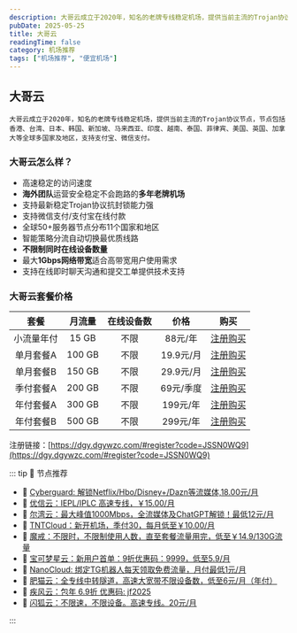 ```yaml
---
description: 大哥云成立于2020年，知名的老牌专线稳定机场，提供当前主流的Trojan协议节点，比一元机场稳定可靠。
pubDate: 2025-05-25
title: 大哥云
readingTime: false
category: 机场推荐
tags: ["机场推荐", "便宜机场"]
---
```

## 大哥云
    大哥云成立于2020年，知名的老牌专线稳定机场，提供当前主流的Trojan协议节点，节点包括香港、台湾、日本、韩国、新加坡、马来西亚、印度、越南、泰国、菲律宾、美国、英国、加拿大等全球多国家及地区，支持支付宝、微信支付。
### 大哥云怎么样？
- 高速稳定的访问速度
- **海外团队**运营安全稳定不会跑路的**多年老牌机场**
- 支持最新稳定Trojan协议抗封锁能力强
- 支持微信支付/支付宝在线付款
- 全球50+服务器节点分布11个国家和地区
- 智能策略分流自动切换最优质线路
- **不限制同时在线设备数量**
- 最大**1Gbps网络带宽**适合高带宽用户使用需求
- 支持在线即时聊天沟通和提交工单提供技术支持
### 大哥云套餐价格
|  **套餐**  | **月流量** | **在线设备数** | **价格**  |                          **购买**                          |
| :--------: | :--------: | :------------: | :-------: | :--------------------------------------------------------: |
| 小流量年付 |   15 GB    |      不限      |  88元/年  | [注册购买](https://dgy.dgywzc.com/#register?code=JSSN0WQ9) |
| 单月套餐A  |   100 GB   |      不限      | 19.9元/月 | [注册购买](https://dgy.dgywzc.com/#register?code=JSSN0WQ9) |
| 单月套餐B  |   150 GB   |      不限      | 29.9元/月 | [注册购买](https://dgy.dgywzc.com/#register?code=JSSN0WQ9) |
| 季付套餐A  |   200 GB   |      不限      | 69元/季度 | [注册购买](https://dgy.dgywzc.com/#register?code=JSSN0WQ9) |
| 年付套餐A  |   300 GB   |      不限      | 199元/年  | [注册购买](https://dgy.dgywzc.com/#register?code=JSSN0WQ9) |
| 年付套餐B  |   500 GB   |      不限      | 299元/年  | [注册购买](https://dgy.dgywzc.com/#register?code=JSSN0WQ9) |
注册链接：[https://dgy.dgywzc.com/#register?code=JSSN0WQ9](https://dgy.dgywzc.com/#register?code=JSSN0WQ9)


::: tip 🎉 节点推荐
- 🚀 [Cyberguard: 解锁Netflix/Hbo/Disney+/Dazn等流媒体,18.00元/月](https://www.cyberguard.best/#/register?code=XsreC0T5)<br>
- 🚀 [优信云：IEPL/IPLC 高速专线，￥15.00/月](https://www.优信云.com/#/register?code=JRtE5uIV)<br>
- 🚀 [尔湾云：最大峰值1000Mbps，全流媒体及ChatGPT解锁！最低12元/月](https://erwan6.net/auth/register?code=BoObCd)<br>
- 🚀 [TNTCloud：新开机场，季付30，每月低至￥10.00/月](https://haibing822.tntvipaff.cc/#/register?code=GtjJVgml)<br>
- 🚀 [魔戒：不限时，不限制使用人数，直至套餐流量用完，低至￥14.9/130G流量](https://mojie.app/#/register?code=sSdtPtLo)<br>
- 🚀 [宝可梦星云：新用户首单：9折优惠码：9999，低至5.9/月 ](https://a.suola.link/pokemon)<br>
- 🚀 [NanoCloud: 绑定TG机器人每天领取免费流量，月付最低1元/月](https://edu.uodoo.bid/auth/register?code=JMiOQDHf)<br>
- 🚀 [肥猫云：全专线中转隧道，高速大宽带不限设备数，低至6元/月（年付）](https://fchb1188.fcvipaff.cc/register?aff=X1vZd2wf)<br>
- 🚀 [疾风云：包年 6.9折 优惠码: jf2025](https://homes.tr25.cn?code=ReCm)<br>
- 🚀 [闪狐云：不限速，不限设备。高速专线。20元/月](https://inv02.ffaff.cc/register?aff=WQApz2pv)

:::
